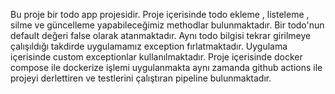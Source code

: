 Bu proje bir todo app projesidir.
Proje içerisinde todo ekleme , listeleme , silme ve güncelleme yapabileceğimiz methodlar bulunmaktadır.
Bir todo'nun default değeri false olarak atanmaktadır.
Aynı todo bilgisi tekrar girilmeye çalışıldığı takdirde uygulamamız exception fırlatmaktadır.
Uygulama içerisinde custom exceptionlar kullanılmaktadır.
Proje içerisinde docker compose ile dockerize işlemi uygulanmakta aynı zamanda github actions ile projeyi derlettiren ve testlerini çalıştıran pipeline bulunmaktadır.
